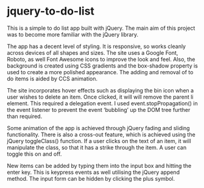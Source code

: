 # jquery-to-do-list

This is a simple to do list app built with jQuery. The main aim of this project was to become more familiar with the jQuery library.

The app has a decent level of styling. It is responsive, so works cleanly across devices of all shapes and sizes. The site uses a Google Font, Roboto, as well Font Awesome icons to improve the look and feel. Also, the background is created using CSS gradients and the box-shadow property is used to create a more polished appearance. The adding and removal of to do items is aided by CCS animation. 

The site incorporates hover effects such as displaying the bin icon when a user wishes to delete an item. Once clicked, it will will remove the parent li element. This required a delegation event. I used event.stopPropagation() in the event listener to prevent the event ‘bubbling’ up the DOM tree further than required. 

Some animation of the app is achieved through jQuery fading and sliding functionality. There is also a cross-out feature, which is achieved using the jQuery toggleClass() function. If a user clicks on the text of an item, it will manipulate the class, so that it has a strike through the item. A user can toggle this on and off.  

New items can be added by typing them into the input box and hitting the enter key. This is keypress events as well utilising the jQuery append method. The input form can be hidden by clicking the plus symbol. 
